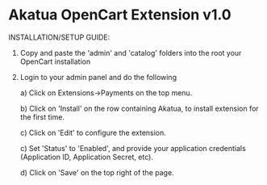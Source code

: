 Akatua OpenCart Extension v1.0
==============================

INSTALLATION/SETUP GUIDE:

1) Copy and paste the 'admin' and 'catalog' folders into the root your OpenCart installation

2) Login to your admin panel and do the following

	a) Click on Extensions->Payments on the top menu.
	
	b) Click on 'Install' on the row containing Akatua, to install extension for the first time.

	c) Click on 'Edit' to configure the extension.

	c) Set 'Status' to 'Enabled', and provide your application credentials (Application ID, Application Secret, etc).

	d) Click on 'Save' on the top right of the page.

